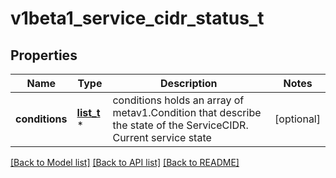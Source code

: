 # v1beta1_service_cidr_status_t

## Properties
Name | Type | Description | Notes
------------ | ------------- | ------------- | -------------
**conditions** | [**list_t**](v1_condition.md) \* | conditions holds an array of metav1.Condition that describe the state of the ServiceCIDR. Current service state | [optional] 

[[Back to Model list]](../README.md#documentation-for-models) [[Back to API list]](../README.md#documentation-for-api-endpoints) [[Back to README]](../README.md)


